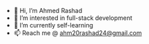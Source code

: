 - 👋 Hi, I’m Ahmed Rashad
- 👀 I’m interested in full-stack development
- 🌱 I’m currently self-learning 
- 📫 Reach me @ ahm20rashad24@gmail.com

<!---
ahm20rashad24/ahm20rashad24 is a ✨ special ✨ repository because its `README.md` (this file) appears on your GitHub profile.
You can click the Preview link to take a look at your changes.
--->
